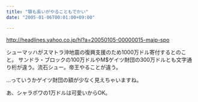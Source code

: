 ```yaml
---
title: "顎も長いがやることもでかい"
date: "2005-01-06T00:01:00+09:00"

---
```


<a href="http://headlines.yahoo.co.jp/hl?a=20050105-00000015-maip-spo" rel="nofollow" target="_blank">http://<wbr />headlin<wbr />es.yaho<wbr />o.co.jp<wbr />/hl?a=2<wbr />0050105<wbr />-000000<wbr />15-maip<wbr />-spo</a>

シューマッハがスマトラ沖地震の復興支援のため1000万ドル寄付するとのこと。
サンドラ・ブロックの100万ドルやM$ゲイツ財団の300万ドルとも文字通り桁が違う。流石シュー。帝王やることが違う。

...っていうかゲイツ財団の額が少なく見えちゃいますね。

あ、シャラポワの1万ドルは可愛いからOK。
